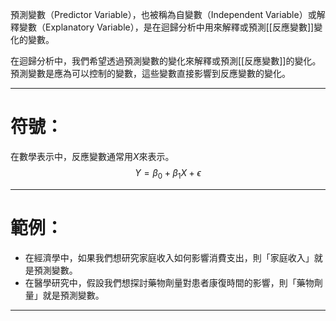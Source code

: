預測變數（Predictor Variable），也被稱為自變數（Independent Variable）或解釋變數（Explanatory Variable），是在迴歸分析中用來解釋或預測[[反應變數]]變化的變數。

在迴歸分析中，我們希望透過預測變數的變化來解釋或預測[[反應變數]]的變化。預測變數是應為可以控制的變數，這些變數直接影響到反應變數的變化。
- - -
# 符號：
在數學表示中，反應變數通常用$X$來表示。
$$
Y=\beta_0+\beta_1X+\epsilon
$$
- - -
# 範例：
- 在經濟學中，如果我們想研究家庭收入如何影響消費支出，則「家庭收入」就是預測變數。
- 在醫學研究中，假設我們想探討藥物劑量對患者康復時間的影響，則「藥物劑量」就是預測變數。
- - -
  